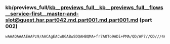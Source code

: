 ### kb/previews_full/kb__previews_full__kb__previews_full__flows__service-first__master-and-slot@guest.har.part042.md.part001.md.part001.md (part 002)

```md
wAAAQAAAAEAAPz9/AACAgEACwUGABwSDQAHBQMA+fr7AOTo9ADi+PMA/QD/AP7//QD///4ADgUGABUQCQAJBwUAAQABAP7+/gAB/wEAAwIEAAICAgD+AQAABAQDAAYEB
```

```
